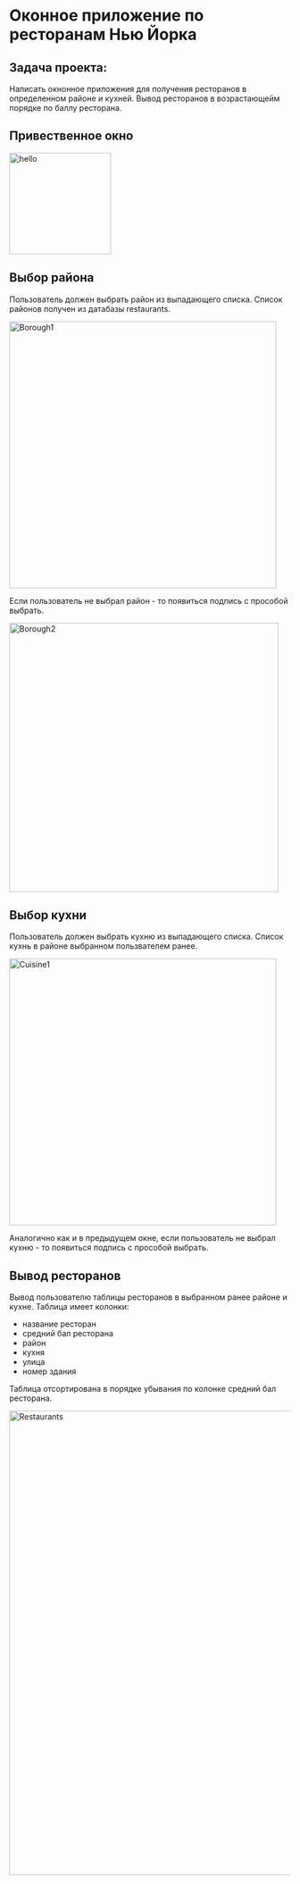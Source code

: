 # Оконное приложение по ресторанам Нью Йорка
## Задача проекта:

Написать окнонное приложения для получения ресторанов в определенном районе и кухней.
Вывод ресторанов в возрастающейм порядке по баллу ресторана.

## Привественное окно
<img width="182" alt="hello" src="https://github.com/Larisa-Lat/restaurants_java_mongodb/assets/80693001/e45dc44a-19d1-46d2-9275-c4228a3eaa88">

## Выбор района
Пользователь должен выбрать район из выпадающего списка.
Список районов получен из датабазы restaurants.

<img width="478" alt="Borough1" src="https://github.com/Larisa-Lat/restaurants_java_mongodb/assets/80693001/7d0b3fb3-f461-4b70-8ed3-53d81d21bbf2">

Если пользователь не выбрал район - то появиться подпись с прособой выбрать.

<img width="482" alt="Borough2" src="https://github.com/Larisa-Lat/restaurants_java_mongodb/assets/80693001/5ea0104c-fc91-426e-b923-de2ddcfe868a">

## Выбор кухни
Пользователь должен выбрать кухню из выпадающего списка.
Список кухнь в районе выбранном пользвателем ранее.

<img width="478" alt="Cuisine1" src="https://github.com/Larisa-Lat/restaurants_java_mongodb/assets/80693001/6bc1244b-6353-4711-ae9a-4d23153548a7">

Аналогично как и в предыдущем окне, если пользователь не выбрал кухню - то появиться подпись с прособой выбрать.
## Вывод ресторанов
Вывод пользователю таблицы ресторанов в выбранном ранее районе и кухне.
Таблица имеет колонки:
- название ресторан
- средний бал ресторана
- район 
- кухня
- улица
- номер здания

Таблица отсортирована в порядке убывания по колонке средний бал ресторана.

<img width="832" alt="Restaurants" src="https://github.com/Larisa-Lat/restaurants_java_mongodb/assets/80693001/80ed432d-ec6c-44f0-9b47-c7867323b178">
